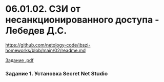 # 06.01.02. СЗИ от несанкционированного доступа - Лебедев Д.С.
https://github.com/netology-code/ibszi-homeworks/blob/main/02/readme.md

[Задание .pdf](_att/060101/060101_Домашнее%20задание%20к%20занятию%20«СЗИ%20от%20несанкционированного%20доступа».pdf)
### Задание 1. Установка Secret Net Studio
